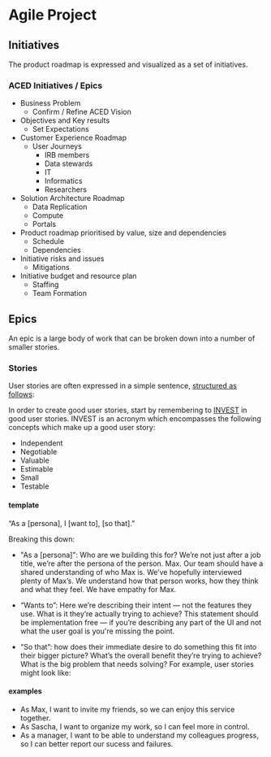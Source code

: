 # Agile Project 

## Initiatives

The product roadmap is expressed and visualized as a set of initiatives.

### ACED Initiatives / Epics

- Business Problem
  - Confirm / Refine ACED Vision
- Objectives and Key results
  - Set Expectations
- Customer Experience Roadmap
  - User Journeys
    - IRB members
    - Data stewards
    - IT
    - Informatics
    - Researchers
- Solution Architecture Roadmap
  - Data Replication
  - Compute
  - Portals
- Product roadmap prioritised by value, size and dependencies
  - Schedule 
  - Dependencies
- Initiative risks and issues
  - Mitigations
- Initiative budget and resource plan
  - Staffing
  - Team Formation
  
## Epics

An epic is a large body of work that can be broken down into a number of smaller stories.

### Stories 

User stories are often expressed in a simple sentence, [structured as follows](https://www.atlassian.com/agile/project-management/user-stories):

In order to create good user stories, start by remembering to [INVEST](https://agileforall.com/new-to-agile-invest-in-good-user-stories/) in good user stories.  INVEST is an acronym which encompasses the following concepts which make up a good user story:
- Independent
- Negotiable
- Valuable
- Estimable
- Small 
- Testable

#### template 

“As a [persona], I [want to], [so that].”

Breaking this down: 

* "As a [persona]": Who are we building this for? We’re not just after a job title, we’re after the persona of the person. Max. Our team should have a shared understanding of who Max is. We’ve hopefully interviewed plenty of Max’s. We understand how that person works, how they think and what they feel. We have empathy for Max.
 
* “Wants to”: Here we’re describing their intent — not the features they use. What is it they’re actually trying to achieve? This statement should be implementation free — if you’re describing any part of the UI and not what the user goal is you're missing the point.

* “So that”: how does their immediate desire to do something this fit into their bigger picture? What’s the overall benefit they’re trying to achieve? What is the big problem that needs solving?
For example, user stories might look like:

#### examples

* As Max, I want to invite my friends, so we can enjoy this service together.
* As Sascha, I want to organize my work, so I can feel more in control. 
* As a manager, I want to be able to understand my colleagues progress, so I can better report our sucess and failures. 